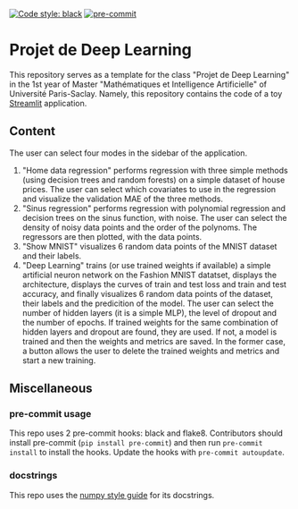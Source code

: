 [![Code style: black](https://img.shields.io/badge/code%20style-black-000000.svg)](https://github.com/psf/black)
[![pre-commit](https://img.shields.io/badge/pre--commit-enabled-brightgreen?logo=pre-commit&logoColor=white)](https://github.com/pre-commit/pre-commit)

# Projet de Deep Learning

This repository serves as a template for the class "Projet de Deep Learning" in the 1st year of Master "Mathématiques et Intelligence Artificielle" of Université Paris-Saclay. Namely, this repository contains the code of a toy [Streamlit](https://streamlit.io/) application.

## Content

The user can select four modes in the sidebar of the application.
1. "Home data regression" performs regression with three simple methods (using decision trees and random forests) on a simple dataset of house prices. The user can select which covariates to use in the regression and visualize the validation MAE of the three methods.
2. "Sinus regression" performs regression with polynomial regression and decision trees on the sinus function, with noise. The user can select the density of noisy data points and the order of the polynoms. The regressors are then plotted, with the data points.
3. "Show MNIST" visualizes 6 random data points of the MNIST dataset and their labels.
4. "Deep Learning" trains (or use trained weights if available) a simple artificial neuron network on the Fashion MNIST datatset, displays the architecture, displays the curves of train and test loss and train and test accuracy, and finally visualizes 6 random data points of the dataset, their labels and the predicition of the model. The user can select the number of hidden layers (it is a simple MLP), the level of dropout and the number of epochs. If trained weights for the same combination of hidden layers and dropout are found, they are used. If not, a model is trained and then the weights and metrics are saved. In the former case, a button allows the user to delete the trained weights and metrics and start a new training.

## Miscellaneous

### pre-commit usage

This repo uses 2 pre-commit hooks: black and flake8. Contributors should install pre-commit (`pip install pre-commit`) and then run `pre-commit install` to install the hooks. Update the hooks with `pre-commit autoupdate`.

### docstrings

This repo uses the [numpy style guide](https://numpydoc.readthedocs.io/en/latest/format.html) for its docstrings.